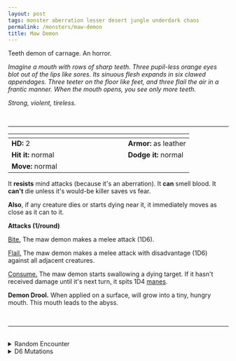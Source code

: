 ```yaml
---
layout: post
tags: monster aberration lesser desert jungle underdark chaos
permalink: /monsters/maw-demon
title: Maw Demon
---
```


Teeth demon of carnage. An horror.

_Imagine a mouth with rows of sharp teeth. Three pupil-less orange eyes blot out of the lips like sores. Its sinuous flesh expands in six clawed appendages. Three teeter on the floor like feet, and three flail the air in a frantic manner. When the mouth opens, you see only more teeth._

_Strong, violent, tireless._

<br>

---

|  <span style="display: inline-block; width:250px"></span>  |  |
| -------- | --------|
| **HD:** 2 | **Armor:** as leather  |
| **Hit it:** normal    | **Dodge it:** normal  |
| **Move:** normal     |   | 

It **resists** mind attacks (because it's an aberration).
It **can** smell blood.
It **can't** die unless it's would-be killer saves vs fear.

**Also**, if any creature dies or starts dying near it, it immediately moves as close as it can to it.

**Attacks (1/round)**

<ins>Bite.</ins> The maw demon makes a melee attack (1D6).

<ins>Flail.</ins> The maw demon makes a melee attack with disadvantage (1D6) against all adjacent creatures.

<ins>Consume.</ins> The maw demon starts swallowing a dying target. If it hasn't received damage until it's next turn, it spits 1D4 [manes](/monsters/manes).

<span class="alchemy">**Demon Drool.** When applied on a surface, will grow into a tiny, hungry mouth. This mouth leads to the abyss. </span>

<br>

---

<br>

<details markdown="1">
<summary>Random Encounter</summary>

1. **Monster:**  1 maw demon & 1D8 gnolls.
1. **Lair:** A big altar to Yeenoghu, the pretender god of carnage, on a pile of limbs. <br>    &nbsp; OR <br>    **Omen:** Sound of raking and jaws being snapped.
1. **Spoor:** Sparse remains of a gnawed body.
1. **Tracks:** A path of destruction and chomped things.
1. **Trace:** Maw shrine.
1. **Trace:** A dead gnoll.
</details>

<details markdown="1">
<summary>D6 Mutations</summary>

Your studies of the aberration have changed you in horrible, gruesome ways: A toothed jaw grows on ...

1. ... belly. You need twice the number of rations per day.
1. ... loins. It laughs when you are emotional. 
1. ... head. It contradicts you when you say the truth.
1. ... neck. You can bend your head backward. It does 1D4 damage if you attack with it.
1. ... belly. You can store 1 indigestible object in it.
1. roll again. You know the [spell word](https://saltygoo.github.io/class/magic-user#spell-words) *Eat* and gain one Spell Die.
</details>
